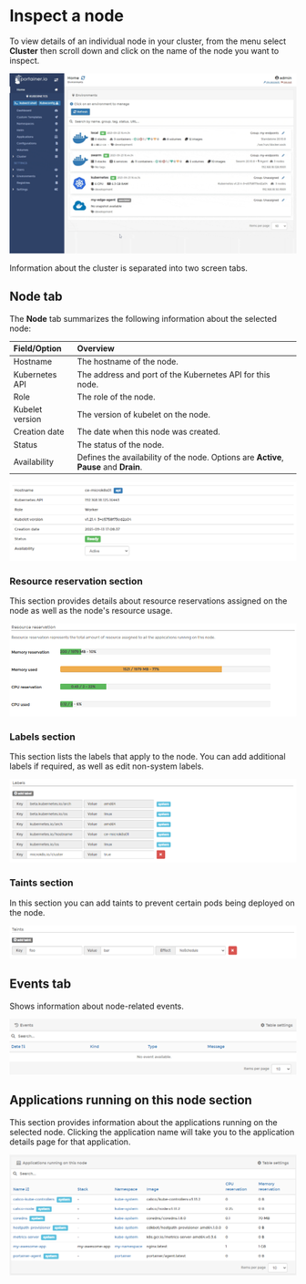 # Inspect a node

To view details of an individual node in your cluster, from the menu select **Cluster** then scroll down and click on the name of the node you want to inspect.

![](../../../.gitbook/assets/2.9-cluster-node-1.gif)

Information about the cluster is separated into two screen tabs.

## Node tab

The **Node** tab summarizes the following information about the selected node:

| Field/Option | Overview |
| :--- | :--- |
| Hostname | The hostname of the node. |
| Kubernetes API | The address and port of the Kubernetes API for this node. |
| Role | The role of the node. |
| Kubelet version | The version of kubelet on the node. |
| Creation date | The date when this node was created. |
| Status | The status of the node. |
| Availability | Defines the availability of the node. Options are **Active**, **Pause** and **Drain**. |

![](../../../.gitbook/assets/cluster-node-2.png)

### Resource reservation section

This section provides details about resource reservations assigned on the node as well as the node's resource usage. 

![](../../../.gitbook/assets/2.9-cluster-node-3.png)

### Labels section

This section lists the labels that apply to the node. You can add additional labels if required, as well as edit non-system labels.

![](../../../.gitbook/assets/cluster-node-4.png)

### Taints section

In this section you can add taints to prevent certain pods being deployed on the node.

![](../../../.gitbook/assets/cluster-node-5.png)

## Events tab

Shows information about node-related events.

![](../../../.gitbook/assets/cluster-node-6.png)

## Applications running on this node section

This section provides information about the applications running on the selected node. Clicking the application name will take you to the application details page for that application.

![](../../../.gitbook/assets/cluster-node-7.png)

